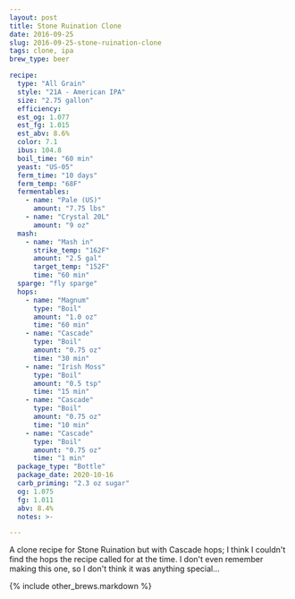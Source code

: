 ```yaml
---
layout: post
title: Stone Ruination Clone
date: 2016-09-25
slug: 2016-09-25-stone-ruination-clone
tags: clone, ipa
brew_type: beer

recipe:
  type: "All Grain"
  style: "21A - American IPA"
  size: "2.75 gallon"
  efficiency:
  est_og: 1.077
  est_fg: 1.015
  est_abv: 8.6%
  color: 7.1
  ibus: 104.8
  boil_time: "60 min"
  yeast: "US-05"
  ferm_time: "10 days"
  ferm_temp: "68F"
  fermentables: 
    - name: "Pale (US)"
      amount: "7.75 lbs"
    - name: "Crystal 20L"
      amount: "9 oz"
  mash: 
    - name: "Mash in"
      strike_temp: "162F"
      amount: "2.5 gal"
      target_temp: "152F"
      time: "60 min"
  sparge: "fly sparge"
  hops:
    - name: "Magnum"
      type: "Boil"
      amount: "1.0 oz"
      time: "60 min"
    - name: "Cascade"
      type: "Boil"
      amount: "0.75 oz"
      time: "30 min"
    - name: "Irish Moss"
      type: "Boil"
      amount: "0.5 tsp"
      time: "15 min"
    - name: "Cascade"
      type: "Boil"
      amount: "0.75 oz"
      time: "10 min"
    - name: "Cascade"
      type: "Boil"
      amount: "0.75 oz"
      time: "1 min"
  package_type: "Bottle"
  package_date: 2020-10-16
  carb_priming: "2.3 oz sugar"
  og: 1.075
  fg: 1.011
  abv: 8.4%
  notes: >-

---
```

A clone recipe for Stone Ruination but with Cascade hops; I think I couldn't find the hops the recipe called for at the time. I don't even remember making this one, so I don't think it was anything special...

{% include other_brews.markdown %}

